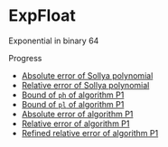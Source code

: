 # ExpFloat

Exponential in binary 64 

Progress
- [Absolute error of Sollya polynomial](https://github.com/thery/ExpFloat/blob/e12afe8dd40ae8aac31915c839f13a6729392f6e/exp.v#L344-L346)
- [Relative error of Sollya polynomial](https://github.com/thery/ExpFloat/blob/e12afe8dd40ae8aac31915c839f13a6729392f6e/exp.v#L576-L579)
- [Bound of `ph` of algorithm P1](https://github.com/thery/ExpFloat/blob/e12afe8dd40ae8aac31915c839f13a6729392f6e/exp.v#L2090-L2095)
- [Bound of `pl` of algorithm P1](https://github.com/thery/ExpFloat/blob/e12afe8dd40ae8aac31915c839f13a6729392f6e/exp.v#L2101-L2106)
- [Absolute error of algorithm P1](https://github.com/thery/ExpFloat/blob/e12afe8dd40ae8aac31915c839f13a6729392f6e/exp.v#L2112-L2117)
- [Relative error of algorithm P1](https://github.com/thery/ExpFloat/blob/e12afe8dd40ae8aac31915c839f13a6729392f6e/exp.v#L2123-L2129)
- [Refined relative error of algorithm P1](https://github.com/thery/ExpFloat/blob/e12afe8dd40ae8aac31915c839f13a6729392f6e/exp.v#L2136-L2142)

